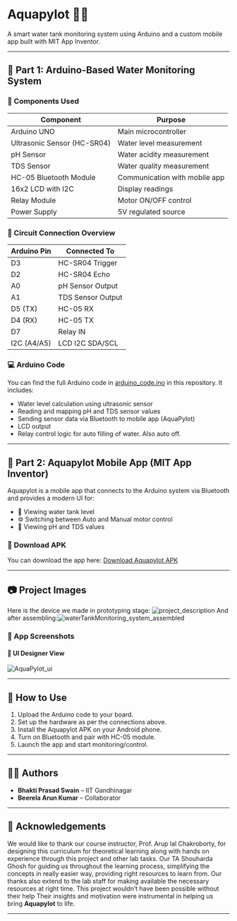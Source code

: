 # Aquapylot 🚰📲
A smart water tank monitoring system using Arduino and a custom mobile app built with MIT App Inventor.

---

## 🔧 Part 1: Arduino-Based Water Monitoring System

### 🧰 Components Used

| Component         | Purpose                        |
|------------------|--------------------------------|
| Arduino UNO      | Main microcontroller            |
| Ultrasonic Sensor (HC-SR04) | Water level measurement     |
| pH Sensor        | Water acidity measurement       |
| TDS Sensor       | Water quality measurement       |
| HC-05 Bluetooth Module | Communication with mobile app |
| 16x2 LCD with I2C| Display readings                |
| Relay Module     | Motor ON/OFF control            |
| Power Supply     | 5V regulated source             |

### 🔌 Circuit Connection Overview

| Arduino Pin | Connected To           |
|-------------|------------------------|
| D3          | HC-SR04 Trigger        |
| D2          | HC-SR04 Echo           |
| A0          | pH Sensor Output       |
| A1          | TDS Sensor Output      |
| D5 (TX)    | HC-05 RX               |
| D4 (RX)    | HC-05 TX               |
| D7          | Relay IN               |
| I2C (A4/A5) | LCD I2C SDA/SCL        |

### 💻 Arduino Code

You can find the full Arduino code in [arduino_code.ino](WaterTankMonitoring/WaterTankMonitoring.ino) in this repository. It includes:

- Water level calculation using ultrasonic sensor
- Reading and mapping pH and TDS sensor values
- Sending sensor data via Bluetooth to mobile app (AquaPylot)
- LCD output
- Relay control logic for auto filling of water. Also auto off.

---

## 📱 Part 2: Aquapylot Mobile App (MIT App Inventor)

Aquapylot is a mobile app that connects to the Arduino system via Bluetooth and provides a modern UI for:

- 🌊 Viewing water tank level
- ⚙️ Switching between Auto and Manual motor control
- 🧪 Viewing pH and TDS values

### 📲 Download APK

You can download the app here: [Download Aquapylot APK](AquaPylot.apk)

---
## 📷 Project Images

Here is the device we made in prototyping stage:
![project_description](https://github.com/user-attachments/assets/11c937d8-ae41-4d5b-9bf5-bf4b95a2e234)
And after assembling:![waterTankMonitoring_system_assembled](https://github.com/user-attachments/assets/15358ac2-8b33-4153-8576-d0da69b2dd83)


### 📸 App Screenshots

#### 🎨 UI Designer View
![AquaPylot_ui](https://github.com/user-attachments/assets/8436c161-bc68-46e0-80e3-ee45df2096b9)


---

## 🧠 How to Use

1. Upload the Arduino code to your board.
2. Set up the hardware as per the connections above.
3. Install the Aquapylot APK on your Android phone.
4. Turn on Bluetooth and pair with HC-05 module.
5. Launch the app and start monitoring/control.

---

## 👨‍🔧 Authors

- **Bhakti Prasad Swain** – IIT Gandhinagar
- **Beerela Arun Kumar** – Collaborator

---

## 🙏 Acknowledgements

We would like to thank our course instructor, Prof. Arup lal Chakroborty, for designing this curriculum for theoretical learning along with hands on experience through this project
and other lab tasks. Our TA Shouharda Ghosh for guiding us
throughout the learning process, simplifying the concepts in really easier way, providing right resources to learn from. Our thanks also extend to the
lab staff for making available the necessary resources at right
time. This project wouldn’t have been possible without their
help
Their insights and motivation were instrumental in helping us bring **Aquapylot** to life.


---
